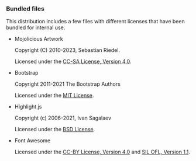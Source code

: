 ### Bundled files

This distribution includes a few files with different licenses that have been bundled for internal use.

* Mojolicious Artwork

  Copyright (C) 2010-2023, Sebastian Riedel.

  Licensed under the [CC-SA License, Version 4.0](http://creativecommons.org/licenses/by-sa/4.0).

* Bootstrap

  Copyright 2011-2021 The Bootstrap Authors

  Licensed under the [MIT License](http://creativecommons.org/licenses/MIT).

* Highlight.js

  Copyright (c) 2006-2021, Ivan Sagalaev

  Licensed under the [BSD License](https://github.com/highlightjs/highlight.js/blob/master/LICENSE).

* Font Awesome

  Licensed under the [CC-BY License, Version 4.0](https://creativecommons.org/licenses/by/4.0/) and
  [SIL OFL, Version 1.1](https://opensource.org/licenses/OFL-1.1).
